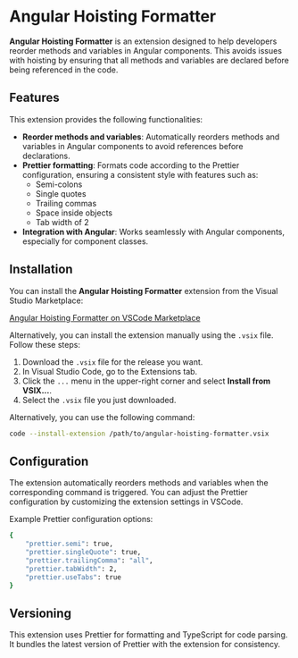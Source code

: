 # Angular Hoisting Formatter

**Angular Hoisting Formatter** is an extension designed to help developers reorder methods and variables in Angular components. This avoids issues with hoisting by ensuring that all methods and variables are declared before being referenced in the code.

## Features
This extension provides the following functionalities:
- **Reorder methods and variables**: Automatically reorders methods and variables in Angular components to avoid references before declarations.
- **Prettier formatting**: Formats code according to the Prettier configuration, ensuring a consistent style with features such as:
  - Semi-colons
  - Single quotes
  - Trailing commas
  - Space inside objects
  - Tab width of 2
- **Integration with Angular**: Works seamlessly with Angular components, especially for component classes.

## Installation

You can install the **Angular Hoisting Formatter** extension from the Visual Studio Marketplace:

[Angular Hoisting Formatter on VSCode Marketplace](https://marketplace.visualstudio.com)

Alternatively, you can install the extension manually using the `.vsix` file. Follow these steps:

1. Download the `.vsix` file for the release you want.
2. In Visual Studio Code, go to the Extensions tab.
3. Click the `...` menu in the upper-right corner and select **Install from VSIX...**.
4. Select the `.vsix` file you just downloaded.

Alternatively, you can use the following command:

```bash
code --install-extension /path/to/angular-hoisting-formatter.vsix
```

## Configuration
The extension automatically reorders methods and variables when the corresponding command is triggered. You can adjust the Prettier configuration by customizing the extension settings in VSCode.

Example Prettier configuration options:

```bash
{
    "prettier.semi": true,
    "prettier.singleQuote": true,
    "prettier.trailingComma": "all",
    "prettier.tabWidth": 2,
    "prettier.useTabs": true
}
```

## Versioning
This extension uses Prettier for formatting and TypeScript for code parsing. It bundles the latest version of Prettier with the extension for consistency.